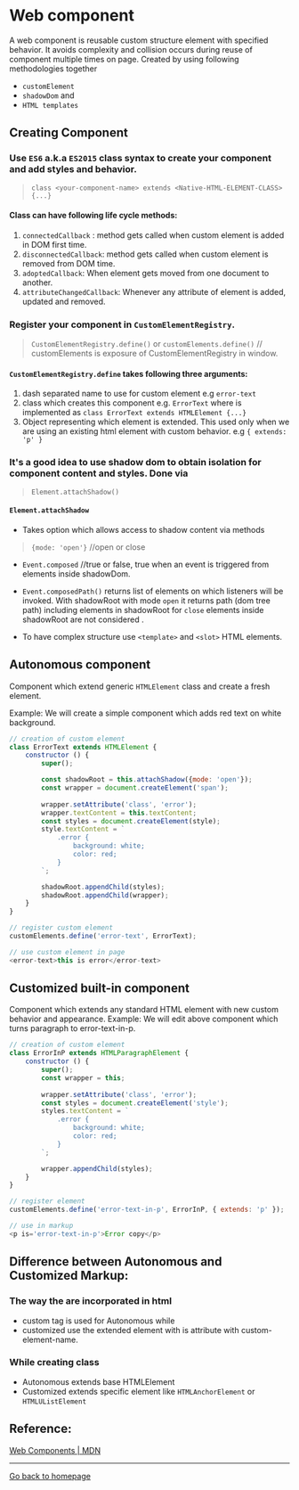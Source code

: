 # Web component
A web component is reusable custom structure element with specified behavior.
It avoids complexity and collision occurs during reuse of component multiple times on page.
Created by using following methodologies together 
- `customElement` 
- `shadowDom` and 
- `HTML templates`

## Creating Component

### Use `ES6` a.k.a `ES2015` class syntax to create your component and add styles and behavior.
> `class <your-component-name> extends <Native-HTML-ELEMENT-CLASS> {...}`

#### Class can have following life cycle methods:
1. `connectedCallback` : method gets called when custom element is added in DOM first time.
1. `disconnectedCallback`: method gets called when custom element is removed from DOM time.
1. `adoptedCallback`: When element gets moved from one document to another.
1. `attributeChangedCallback`: Whenever any attribute of element is added, updated and removed.

### Register your component in `CustomElementRegistry`.
> `CustomElementRegistry.define()` or
> `customElements.define()` // customElements is exposure of CustomElementRegistry in window.

#### `CustomElementRegistry.define` takes following three arguments:
1. dash separated name to use for custom element e.g `error-text`
1. class which creates this component e.g. `ErrorText` where is implemented as `class ErrorText extends HTMLElement {...}`
1. Object representing which element is extended. This used only when we are using an existing html element with custom behavior. e.g `{ extends: 'p' }`

### It's a good idea to use shadow dom to obtain isolation for component content and styles. Done via 
> `Element.attachShadow()`

#### `Element.attachShadow`
- Takes option which allows access to shadow content via methods
> `{mode: 'open'}` //open or close
- `Event.composed` //true or false, true when an event is triggered from elements inside shadowDom.
- `Event.composedPath()` returns list of elements on which listeners will be invoked.
With shadowRoot with mode `open` it returns path (dom tree path) including elements in shadowRoot for `close` elements inside shadowRoot are not considered .

- To have complex structure use `<template>` and `<slot>` HTML elements.

## Autonomous component
Component which extend generic `HTMLElement` class and create a fresh element.

Example: We will create a simple component which adds red text on white background.

```js
// creation of custom element
class ErrorText extends HTMLElement {
    constructor () {
        super();

        const shadowRoot = this.attachShadow({mode: 'open'});
        const wrapper = document.createElement('span');
        
        wrapper.setAttribute('class', 'error');
        wrapper.textContent = this.textContent;
        const styles = document.createElement(style);
        style.textContent = `
            .error {
                background: white;
                color: red;
            }
        `;

        shadowRoot.appendChild(styles);
        shadowRoot.appendChild(wrapper);
    }
}

// register custom element
customElements.define('error-text', ErrorText);

// use custom element in page
<error-text>this is error</error-text>
```

## Customized built-in component 
Component which extends any standard HTML element with new custom behavior and appearance.
Example: We will edit above component which turns paragraph to error-text-in-p.

```js
// creation of custom element
class ErrorInP extends HTMLParagraphElement {
    constructor () {
        super();
        const wrapper = this;
        
        wrapper.setAttribute('class', 'error');
        const styles = document.createElement('style');
        styles.textContent = `
            .error {
                background: white;
                color: red;
            }
        `;

        wrapper.appendChild(styles);
    }
}

// register element
customElements.define('error-text-in-p', ErrorInP, { extends: 'p' });

// use in markup
<p is='error-text-in-p'>Error copy</p>
```
## Difference between Autonomous and Customized Markup:

### The way the are incorporated in html 
- custom tag is used for Autonomous while 
- customized use the extended element with is attribute with custom-element-name.

### While creating class
- Autonomous extends base HTMLElement
- Customized extends specific element like `HTMLAnchorElement` or `HTMLUListElement`


## Reference:
[Web Components | MDN](https://developer.mozilla.org/en-US/docs/Web/Web_Components)

***

[Go back to homepage](../)
